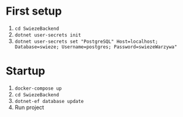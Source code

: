 # First setup
1. ```cd SwiezeBackend``` 
2. ```dotnet user-secrets init```
3. ```dotnet user-secrets set "PostgreSQL" Host=localhost; Database=swieze; Username=postgres; Password=swiezeWarzywa"```

# Startup
1. ```docker-compose up```
2. ```cd SwiezeBackend```
3. ```dotnet-ef database update```
4. Run project
